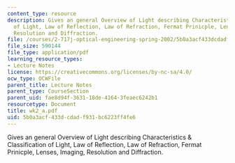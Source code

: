 ```yaml
---
content_type: resource
description: Gives an general Overview of Light describing Characteristics & Classification
  of Light, Law of Reflection, Law of Refraction, Fermat Prinicple, Lenses, Imaging,
  Resolution and Diffraction.
file: /courses/2-717j-optical-engineering-spring-2002/5b0a3acf433dcdadf931bc6223ff4fe6_wk2_a.pdf
file_size: 590144
file_type: application/pdf
learning_resource_types:
- Lecture Notes
license: https://creativecommons.org/licenses/by-nc-sa/4.0/
ocw_type: OCWFile
parent_title: Lecture Notes
parent_type: CourseSection
parent_uid: fae8d94f-3631-18de-4164-3feaec6242b1
resourcetype: Document
title: wk2_a.pdf
uid: 5b0a3acf-433d-cdad-f931-bc6223ff4fe6
---
```

Gives an general Overview of Light describing Characteristics & Classification of Light, Law of Reflection, Law of Refraction, Fermat Prinicple, Lenses, Imaging, Resolution and Diffraction.